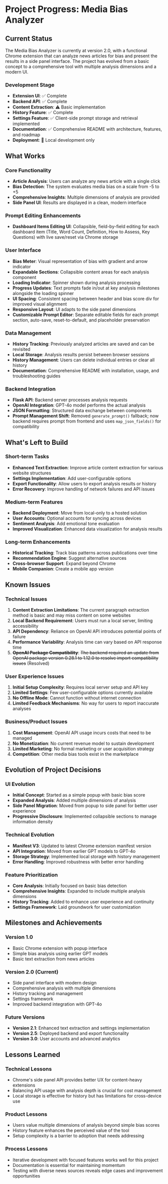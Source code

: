 # Project Progress: Media Bias Analyzer

## Current Status

The Media Bias Analyzer is currently at version 2.0, with a functional Chrome extension that can analyze news articles for bias and present the results in a side panel interface. The project has evolved from a basic concept to a comprehensive tool with multiple analysis dimensions and a modern UI.

### Development Stage
- **Extension UI**: ✅ Complete
- **Backend API**: ✅ Complete
- **Content Extraction**: ⚠️ Basic implementation
- **History Feature**: ✅ Complete
- **Settings Feature**: ✅ Client-side prompt storage and retrieval implemented
- **Documentation**: ✅ Comprehensive README with architecture, features, and roadmap
- **Deployment**: 🚧 Local development only

## What Works

### Core Functionality
- **Article Analysis**: Users can analyze any news article with a single click
- **Bias Detection**: The system evaluates media bias on a scale from -5 to +5
- **Comprehensive Insights**: Multiple dimensions of analysis are provided
- **Side Panel UI**: Results are displayed in a clean, modern interface

### Prompt Editing Enhancements
- **Dashboard Items Editing UI**: Collapsible, field-by-field editing for each dashboard item (Title, Word Count, Definition, How to Assess, Key Questions) with live save/reset via Chrome storage

### User Interface
- **Bias Meter**: Visual representation of bias with gradient and arrow indicator
- **Expandable Sections**: Collapsible content areas for each analysis component
- **Loading Indicator**: Spinner shown during analysis processing
- **Progress Updates**: Text prompts fade in/out at key analysis milestones alongside the loading spinner
- **UI Spacing**: Consistent spacing between header and bias score div for improved visual alignment
- **Responsive Layout**: UI adapts to the side panel dimensions
- **Customizable Prompt Editor**: Separate editable fields for each prompt section, auto-save, reset-to-default, and placeholder preservation

### Data Management
- **History Tracking**: Previously analyzed articles are saved and can be revisited
- **Local Storage**: Analysis results persist between browser sessions
- **History Management**: Users can delete individual entries or clear all history
- **Documentation**: Comprehensive README with installation, usage, and troubleshooting guides

### Backend Integration
- **Flask API**: Backend server processes analysis requests
- **OpenAI Integration**: GPT-4o model performs the actual analysis
- **JSON Formatting**: Structured data exchange between components
- **Prompt Management Shift**: Removed `generate_prompt()` fallback; now backend requires prompt from frontend and uses `map_json_fields()` for compatibility

## What's Left to Build

### Short-term Tasks
- **Enhanced Text Extraction**: Improve article content extraction for various website structures
- **Settings Implementation**: Add user-configurable options
- **Export Functionality**: Allow users to export analysis results or history
- **Error Recovery**: Improve handling of network failures and API issues

### Medium-term Features
- **Backend Deployment**: Move from local-only to a hosted solution
- **User Accounts**: Optional accounts for syncing across devices
- **Sentiment Analysis**: Add emotional tone evaluation
- **Improved Visualization**: Enhanced data visualization for analysis results

### Long-term Enhancements
- **Historical Tracking**: Track bias patterns across publications over time
- **Recommendation Engine**: Suggest alternative sources
- **Cross-browser Support**: Expand beyond Chrome
- **Mobile Companion**: Create a mobile app version

## Known Issues

### Technical Issues
1. **Content Extraction Limitations**: The current paragraph extraction method is basic and may miss content on some websites
2. **Local Backend Requirement**: Users must run a local server, limiting accessibility
3. **API Dependency**: Reliance on OpenAI API introduces potential points of failure
4. **Performance Variability**: Analysis time can vary based on API response time
5. **~~OpenAI Package Compatibility~~**: ~~The backend required an update from OpenAI package version 0.28.1 to 1.12.0 to resolve import compatibility issues~~ (Resolved)

### User Experience Issues
1. **Initial Setup Complexity**: Requires local server setup and API key
2. **Limited Settings**: Few user-configurable options currently available
3. **No Offline Mode**: Cannot function without internet connection
4. **Limited Feedback Mechanisms**: No way for users to report inaccurate analyses

### Business/Product Issues
1. **Cost Management**: OpenAI API usage incurs costs that need to be managed
2. **No Monetization**: No current revenue model to sustain development
3. **Limited Marketing**: No formal marketing or user acquisition strategy
4. **Competition**: Other media bias tools exist in the marketplace

## Evolution of Project Decisions

### UI Evolution
- **Initial Concept**: Started as a simple popup with basic bias score
- **Expanded Analysis**: Added multiple dimensions of analysis
- **Side Panel Migration**: Moved from popup to side panel for better user experience
- **Progressive Disclosure**: Implemented collapsible sections to manage information density

### Technical Evolution
- **Manifest V3**: Updated to latest Chrome extension manifest version
- **API Integration**: Moved from earlier GPT models to GPT-4o
- **Storage Strategy**: Implemented local storage with history management
- **Error Handling**: Improved robustness with better error handling

### Feature Prioritization
- **Core Analysis**: Initially focused on basic bias detection
- **Comprehensive Insights**: Expanded to include multiple analysis dimensions
- **History Tracking**: Added to enhance user experience and continuity
- **Settings Framework**: Laid groundwork for user customization

## Milestones and Achievements

### Version 1.0
- Basic Chrome extension with popup interface
- Simple bias analysis using earlier GPT models
- Basic text extraction from news articles

### Version 2.0 (Current)
- Side panel interface with modern design
- Comprehensive analysis with multiple dimensions
- History tracking and management
- Settings framework
- Improved backend integration with GPT-4o

### Future Versions
- **Version 2.1**: Enhanced text extraction and settings implementation
- **Version 2.5**: Deployed backend and export functionality
- **Version 3.0**: User accounts and advanced analytics

## Lessons Learned

### Technical Lessons
- Chrome's side panel API provides better UX for content-heavy extensions
- Balancing API usage with analysis depth is crucial for cost management
- Local storage is effective for history but has limitations for cross-device use

### Product Lessons
- Users value multiple dimensions of analysis beyond simple bias scores
- History feature enhances the perceived value of the tool
- Setup complexity is a barrier to adoption that needs addressing

### Process Lessons
- Iterative development with focused features works well for this project
- Documentation is essential for maintaining momentum
- Testing with diverse news sources reveals edge cases and improvement opportunities
